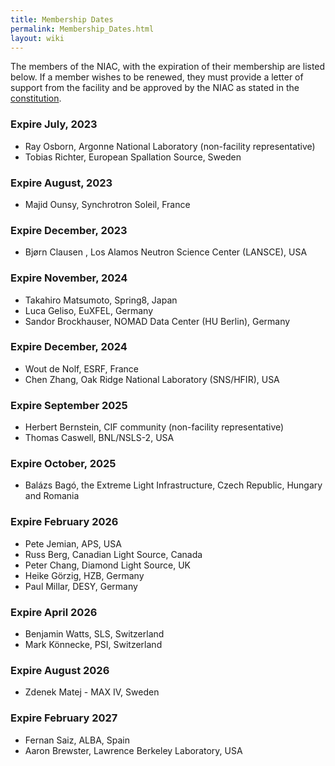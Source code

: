 ```yaml
---
title: Membership Dates
permalink: Membership_Dates.html
layout: wiki
---
```


The members of the NIAC, with the expiration of their membership are
listed below. If a member wishes to be renewed, they must provide a
letter of support from the facility and be approved by the NIAC as
stated in the [constitution](NIAC.html "wikilink").




### Expire July, 2023
-   Ray Osborn,  Argonne National Laboratory (non-facility representative)
-   Tobias Richter, European Spallation Source, Sweden

### Expire August, 2023
-   Majid Ounsy, Synchrotron Soleil, France

### Expire December, 2023
-   Bjørn Clausen , Los Alamos Neutron Science Center (LANSCE), USA

### Expire November, 2024
-   Takahiro Matsumoto, Spring8, Japan
-   Luca Geliso, EuXFEL, Germany
-   Sandor Brockhauser, NOMAD Data Center (HU Berlin), Germany

### Expire December, 2024
-   Wout de Nolf, ESRF, France
-   Chen Zhang, Oak Ridge National Laboratory (SNS/HFIR), USA

### Expire September 2025

-   Herbert Bernstein, CIF community (non-facility representative)
-   Thomas Caswell, BNL/NSLS-2, USA

### Expire October, 2025

-   Balázs Bagó, the Extreme Light Infrastructure, Czech Republic, Hungary and Romania

### Expire February 2026

-   Pete Jemian, APS, USA
-   Russ Berg, Canadian Light Source, Canada
-   Peter Chang, Diamond Light Source, UK
-   Heike Görzig, HZB, Germany
-   Paul Millar, DESY, Germany

### Expire April 2026

-   Benjamin Watts, SLS, Switzerland
-   Mark Könnecke, PSI, Switzerland

### Expire August 2026

-   Zdenek Matej - MAX IV, Sweden

### Expire February 2027

-   Fernan Saiz, ALBA, Spain
-   Aaron Brewster, Lawrence Berkeley Laboratory, USA

